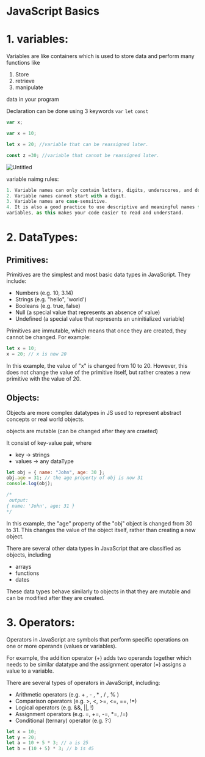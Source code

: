 # JavaScript Basics

# 1. variables:

Variables are like containers which is used to store data and perform many functions like 

1. Store 
2. retrieve
3. manipulate

data in your program

Declaration can be done using 3 keywords `var`  `let` `const`

```jsx
var x;
```

```jsx
var x = 10;
```

```jsx
let x = 20; //variable that can be reassigned later.
```

```jsx
const z =30; //variable that cannot be reassigned later.
```

![Untitled](JavaScript%20Basics%207d6a62d4699f41bc96b4238ad3dc41d9/Untitled.png)

variable naimg rules:

```jsx
1. Variable names can only contain letters, digits, underscores, and dollar signs.
2. Variable names cannot start with a digit.
3. Variable names are case-sensitive.
4. It is also a good practice to use descriptive and meaningful names for your 
variables, as this makes your code easier to read and understand.
```

# 2. DataTypes:

## Primitives:

Primitives are the simplest and most basic data types in JavaScript. They include:

- Numbers (e.g. 10, 3.14)
- Strings (e.g. "hello", 'world')
- Booleans (e.g. true, false)
- Null (a special value that represents an absence of value)
- Undefined (a special value that represents an uninitialized variable)

Primitives are immutable, which means that once they are created, they cannot be changed. For example:

```jsx
let x = 10;
x = 20; // x is now 20
```

In this example, the value of "x" is changed from 10 to 20. However, this does not change the value of the primitive itself, but rather creates a new primitive with the value of 20.

## Objects:

Objects are more complex datatypes in JS used to represent abstract concepts or real world objects.

objects are mutable (can be changed after they are craeted)

It consist of key-value pair, where

- key → strings
- values → any dataType

```jsx
let obj = { name: "John", age: 30 };
obj.age = 31; // the age property of obj is now 31
console.log(obj);

/*
 output:
{ name: 'John', age: 31 } 
*/
```

In this example, the "age" property of the "obj" object is changed from 30 to 31. This changes the value of the object itself, rather than creating a new object.

There are several other data types in JavaScript that are classified as objects, including

- arrays
- functions
- dates

These data types behave similarly to objects in that they are mutable and can be modified after they are created.

# 3. Operators:

Operators in JavaScript are symbols that perform specific operations on one or more operands (values or variables). 

For example, the addition operator (+) adds two operands together which needs to be similar datatype and the assignment operator (=) assigns a value to a variable.

There are several types of operators in JavaScript, including:

- Arithmetic operators (e.g. + , - , * , / , % )
- Comparison operators (e.g. >, <, >=, <=, ==, !=)
- Logical operators (e.g. &&, ||, !)
- Assignment operators (e.g. =, +=, -=, *=, /=)
- Conditional (ternary) operator (e.g. ?:)

```jsx
let x = 10;
let y = 20;
let a = 10 + 5 * 3; // a is 25
let b = (10 + 5) * 3; // b is 45
```